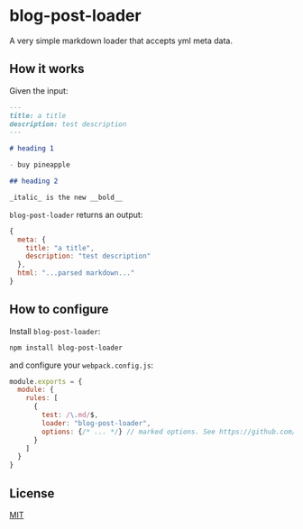 # blog-post-loader

A very simple markdown loader that accepts yml meta data.

## How it works

Given the input:

```md
---
title: a title
description: test description
---

# heading 1

- buy pineapple

## heading 2

_italic_ is the new __bold__
```

`blog-post-loader` returns an output:

```js
{
  meta: {
    title: "a title",
    description: "test description"
  },
  html: "...parsed markdown..."
}
```

## How to configure

Install `blog-post-loader`:

```sh
npm install blog-post-loader
```

and configure your `webpack.config.js`:

```js
module.exports = {
  module: {
    rules: [
      {
        test: /\.md/$,
        loader: "blog-post-loader",
        options: {/* ... */} // marked options. See https://github.com/chjj/marked#options-1
      }
    ]
  }
}
```


## License

[MIT](https://github.com/malbernaz/blog-post-loader/blob/master/LICENSE)
